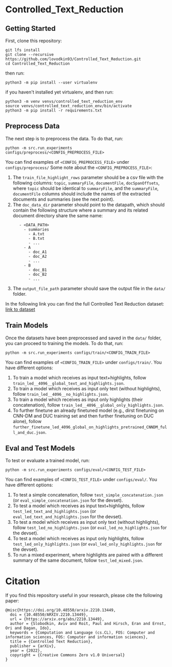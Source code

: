 # Controlled_Text_Reduction

## Getting Started 
First, clone this repository:
```
git lfs install
git clone --recursive https://github.com/lovodkin93/Controlled_Text_Reduction.git
cd Controlled_Text_Reduction
```
then run:
```
python3 -m pip install --user virtualenv
```
if you haven't installed yet virtualenv, and then run:
```
python3 -m venv venvs/controlled_text_reduction_env
source venvs/controlled_text_reduction_env/bin/activate
python3 -m pip install -r requirements.txt
```

## Preprocess Data
The next step is to preprocess the data. To do that, run:
```
python -m src.run_experiments configs/preprocess/<CONFIG_PREPROCESS_FILE>
```
You can find examples of `<CONFIG_PREPROCESS_FILE>` under `configs/preprocess/`
Some note about the `<CONFIG_PREPROCESS_FILE>`:
1. The `train_file_highlight_rows` parameter should be a csv file with the following columns: `topic`, `summaryFile`, `documentFile`, `docSpanOffsets`, where `topic` should be identical to `summaryFile`, and the `summaryFile`, `documentFile` columns should include the names of the extracted documents and summaries (see the next point).
2. The `doc_data_dir` parameter should point to the datapath, which should contain the following structure where a summary and its related document directory share the same name:
```
      - <DATA_PATH>
        - summaries
          - A.txt
          - B.txt
          - ...
        - A
          - doc_A1
          - doc_A2
          - ...
        - B
          - doc_B1
          - doc_B2
          - ...
```
3. The `output_file_path` parameter should save the output file in the `data/` folder.

In the following link you can find the full Controlled Text Reduction dataset: [link to dataset](https://huggingface.co/datasets/biu-nlp/Controlled-Text-Reduction-dataset)

## Train Models
Once the datasets have been preprocessed and saved in the `data/` folder, you can proceed to training the models.
To do that, run:
```
python -m src.run_experiments configs/train/<CONFIG_TRAIN_FILE>
```
You can find examples of `<CONFIG_TRAIN_FILE>` under `configs/train/`. 
You have different options:
1. To train a model which receives as input text+highlights, follow `train_led__4096__global_text_and_highlights.json`.
2. To train a model which receives as input only text (without highlights), follow `train_led__4096__no_highlights.json`.
3. To train a model which receives as input only highlights (their concatenation), follow `train_led__4096__global_only_highlights.json`.
4. To further finetune an already finetuned model (e.g., dirst finetuning on CNN-DM and DUC training set and then further finetuning on DUC alone), follow `further_finetune_led_4096_global_on_highlights_pretrained_CNNDM_full_and_duc.json`.

## Eval and Test Models
To test or evaluate a trained model, run:
```
python -m src.run_experiments configs/eval/<CONFIG_TEST_FILE>
```
You can find examples of `<CONFIG_TEST_FILE>` under `configs/eval/`. 
You have different options:
1. To test a simple concatenation, follow `test_simple_concatenation.json` (or `eval_simple_concatenation.json` for the devset).
2. To test a model which receives as input text+highlights, follow `test_led_text_and_highlights.json` (or `eval_led_text_and_highlights.json` for the devset).
3. To test a model which receives as input only text (without highlights), follow `test_led_no_highlights.json` (or `eval_led_no_highlights.json` for the devset).
4. To test a model which receives as input only highlights, follow `test_led_only_highlights.json` (or `eval_led_only_highlights.json` for the devset).
5. To run a mixed experiment, where highlights are paired with a different summary of the same document, follow `test_led_mixed.json`.

Citation
========
If you find this repository useful in your research, please cite the following paper:
```
@misc{https://doi.org/10.48550/arxiv.2210.13449,
  doi = {10.48550/ARXIV.2210.13449},
  url = {https://arxiv.org/abs/2210.13449},
  author = {Slobodkin, Aviv and Roit, Paul and Hirsch, Eran and Ernst, Ori and Dagan, Ido},
  keywords = {Computation and Language (cs.CL), FOS: Computer and information sciences, FOS: Computer and information sciences},
  title = {Controlled Text Reduction},
  publisher = {arXiv},
  year = {2022},
  copyright = {Creative Commons Zero v1.0 Universal}
}

```
